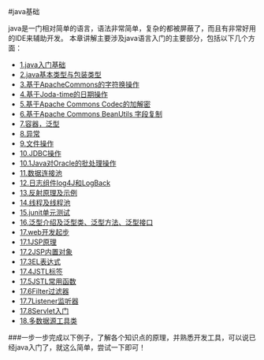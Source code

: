 #java基础

java是一门相对简单的语言，语法非常简单，复杂的都被屏蔽了，而且有非常好用的IDE来辅助开发。
本章讲解主要涉及java语言入门的主要部分，包括以下几个方面：
- [1.java入门基础](http://www.jianshu.com/p/152415126324)
- [2.java基本类型与包装类型](http://www.jianshu.com/p/5d7c9b077771)
- [3.基于ApacheCommons的字符换操作](http://www.jianshu.com/p/7503a33fd503)
- [4.基于Joda-time的日期操作](http://www.jianshu.com/p/5545311cbd5e)
- [5.基于Apache Commons Codec的加解密](http://www.jianshu.com/p/0062c4b3690c)
- [6.基于Apache Commons BeanUtils 字段复制](http://www.jianshu.com/p/12c93d07064c)
- [7.容器，泛型](http://www.jianshu.com/p/f9c457f76d72)
- [8.异常](http://www.jianshu.com/p/a40a4aa0535a)
- [9.文件操作](http://www.jianshu.com/p/781bb97111df)
- [10.JDBC操作](http://www.jianshu.com/p/fad735a1c552)
- [10.1Java对Oracle的批处理操作](http://www.jianshu.com/p/439f18b992d3)
- [11.数据连接池](http://www.jianshu.com/p/20ed4d9e68d5)
- [12.日志组件log4J和LogBack](http://www.jianshu.com/p/3de54d7e420e)
- [13.反射原理及示例](http://www.jianshu.com/p/64cc5652ec91)
- [14.线程及线程池](http://www.jianshu.com/p/2a100428c9eb)
- [15.junit单元测试](http://www.jianshu.com/p/300c63665b3c)
- [16.泛型介绍及泛型类、泛型方法、泛型接口](http://www.jianshu.com/p/d4c00768d776)
- [17.web开发起步](http://www.jianshu.com/p/44476dd90f31)
- [17.1JSP原理](http://www.jianshu.com/p/4f5f0e75fc02)
- [17.2JSP内置对象](http://www.jianshu.com/p/b89e4deb9483)
- [17.3EL表达式](http://www.jianshu.com/p/0a26c4c6cb11)
- [17.4JSTL标签](http://www.jianshu.com/p/36715f9c22b6)
- [17.5JSTL常用函数](http://www.jianshu.com/p/4c62524eda0f)
- [17.6Filter过滤器](http://www.jianshu.com/p/9e06a63dc547)
- [17.7Listener监听器](http://www.jianshu.com/p/250b069396a8)
- [17.8Servlet入门](http://www.jianshu.com/p/1bad740575c2)
- [18.多数据源工具类](http://www.jianshu.com/p/63ade051c35c)


###一步一步完成以下例子，了解各个知识点的原理，并熟悉开发工具，可以说已经java入门了，就这么简单，尝试一下即可！

